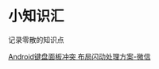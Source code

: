 

# 小知识汇

记录零散的知识点




[Android键盘面板冲突 布局闪动处理方案-微信](https://github.com/Jacksgong/JKeyboardPanelSwitch)
